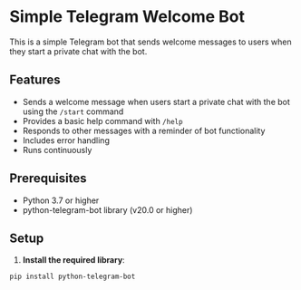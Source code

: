 # Simple Telegram Welcome Bot

This is a simple Telegram bot that sends welcome messages to users when they start a private chat with the bot.

## Features

- Sends a welcome message when users start a private chat with the bot using the `/start` command
- Provides a basic help command with `/help`
- Responds to other messages with a reminder of bot functionality
- Includes error handling
- Runs continuously

## Prerequisites

- Python 3.7 or higher
- python-telegram-bot library (v20.0 or higher)

## Setup

1. **Install the required library**:

```bash
pip install python-telegram-bot
